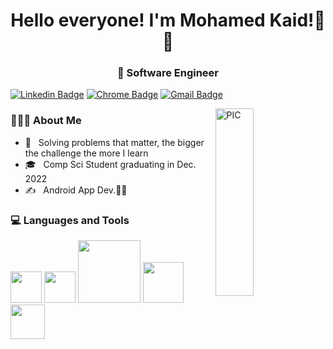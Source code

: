 <h1 align="center">Hello everyone! I'm Mohamed Kaid!👋👋 </h1>
<h3 align="center">🚀 Software Engineer</h3>
<div>
  
  [![Linkedin Badge](https://img.shields.io/badge/-MohamedKaid-blue?style=flat-square&logo=Linkedin&logoColor=white&link=https://www.linkedin.com/in/mohamed-kaid-moe1996/)](https://www.linkedin.com/in/mohamed-kaid-moe1996/) [![Chrome Badge](https://img.shields.io/badge/-MohamedKaid-red?style=flat-square&logo=googlechrome&logoColor=white&link=https://mohamedkaid.github.io/)](https://mohamedkaid.github.io/)  [![Gmail Badge](https://img.shields.io/badge/-mk.mohamedkaid@gmail.com-c14438?style=flat-square&logo=Gmail&logoColor=white&link=mailto:mk.mohamedkaid@gmail.com)](mailto:mk.mohamedkaid@gmail.com)

  
<img width = "35%" align="right" alt="PIC" height="300px" src="https://media.giphy.com/media/PvvSfSDFoAL5e/giphy.gif" />
  
  
  
  
  
<div align="left"> 
  <h3> 👨🏻‍💻 About Me </h3>

  - 🚀 &nbsp; Solving problems that matter, the bigger the challenge the more I learn
  - 🎓 &nbsp; Comp Sci Student graduating in Dec. 2022
  - ✍️ &nbsp; Android App Dev.👨‍💻 
</div> 
</div>

<div>
  <h3> 💻 Languages and Tools </h3>
  <p>
   <img src="https://i.giphy.com/media/LMt9638dO8dftAjtco/200.webp"   width="50">
    <img src="https://i.giphy.com/media/IdyAQJVN2kVPNUrojM/200.webp" width="50">
    <img src="https://media.giphy.com/media/kH1DBkPNyZPOk0BxrM/giphy.gif" width="100">
    <img src="https://brandslogos.com/wp-content/uploads/images/large/java-logo-1.png" width="65">
    <img src="https://brandslogos.com/wp-content/uploads/images/large/c-logo.png" width="55">
  <p>
</div> 

